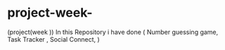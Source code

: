 # project-week-
(project(week )) In this Repository  i have done ( Number guessing game, Task Tracker , Social Connect, )
